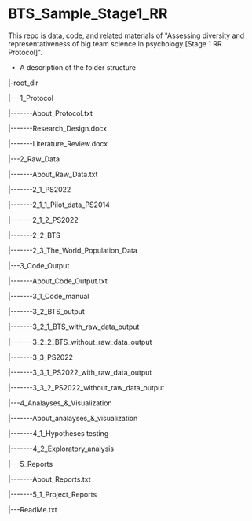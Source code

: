 # BTS_Sample_Stage1_RR
This repo is data, code, and related materials of "Assessing diversity and representativeness of big team science in psychology [Stage 1 RR Protocol]". 

- A description of the folder structure
  
|-root_dir

|---1_Protocol

|-------About_Protocol.txt

|-------Research_Design.docx

|-------Literature_Review.docx


|---2_Raw_Data

|-------About_Raw_Data.txt

|-------2_1_PS2022

|-------2_1_1_Pilot_data_PS2014

|-------2_1_2_PS2022

|-------2_2_BTS

|-------2_3_The_World_Population_Data


|---3_Code_Output

|-------About_Code_Output.txt

|-------3_1_Code_manual

|-------3_2_BTS_output

|-------3_2_1_BTS_with_raw_data_output

|-------3_2_2_BTS_without_raw_data_output

|-------3_3_PS2022

|-------3_3_1_PS2022_with_raw_data_output

|-------3_3_2_PS2022_without_raw_data_output


|---4_Analayses_&_Visualization

|-------About_analayses_&_visualization

|-------4_1_Hypotheses testing

|-------4_2_Exploratory_analysis


|---5_Reports

|-------About_Reports.txt

|-------5_1_Project_Reports

|---ReadMe.txt

